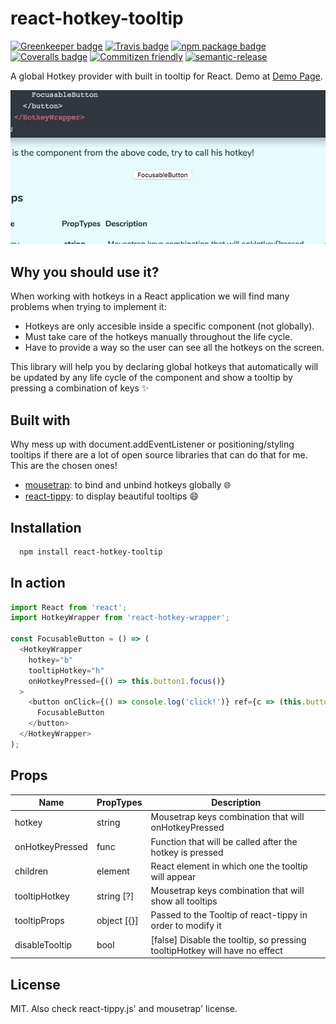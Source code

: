 # react-hotkey-tooltip

[![Greenkeeper badge](https://badges.greenkeeper.io/EmaSuriano/react-hotkey-tooltip.svg)](https://greenkeeper.io/)
[![Travis badge](https://img.shields.io/travis/EmaSuriano/react-hotkey-tooltip.svg)](https://travis-ci.org/EmaSuriano/react-hotkey-tooltip)
[![npm package badge](https://img.shields.io/npm/v/react-hotkey-tooltip.svg)](https://www.npmjs.com/package/react-hotkey-tooltip)
[![Coveralls badge](https://img.shields.io/coveralls/github/EmaSuriano/react-hotkey-tooltip.svg)](https://coveralls.io/github/EmaSuriano/react-hotkey-tooltip)
[![Commitizen friendly](https://img.shields.io/badge/commitizen-friendly-brightgreen.svg)](http://commitizen.github.io/cz-cli/)
[![semantic-release](https://img.shields.io/badge/%20%20%F0%9F%93%A6%F0%9F%9A%80-semantic--release-e10079.svg)](https://github.com/semantic-release/semantic-release)

A global Hotkey provider with built in tooltip for React. Demo at [Demo Page](https://emasuriano.github.io/react-hotkey-tooltip/).

![Example](asset/Demo.gif)

## Why you should use it?

When working with hotkeys in a React application we will find many problems when trying to implement it:

* Hotkeys are only accesible inside a specific component (not globally).
* Must take care of the hotkeys manually throughout the life cycle.
* Have to provide a way so the user can see all the hotkeys on the screen.

This library will help you by declaring global hotkeys that automatically will be updated by any life cycle of the component and show a tooltip by pressing a combination of keys ✨

## Built with

Why mess up with document.addEventListener or positioning/styling tooltips if there are a lot of open source libraries that can do that for me. This are the chosen ones!

* [mousetrap](https://github.com/ccampbell/mousetrap): to bind and unbind hotkeys globally 🌐
* [react-tippy](https://github.com/tvkhoa/react-tippy): to display beautiful tooltips 😄

## Installation

```bash
  npm install react-hotkey-tooltip
```

## In action

```javascript
import React from 'react';
import HotkeyWrapper from 'react-hotkey-wrapper';

const FocusableButton = () => (
  <HotkeyWrapper
    hotkey="b"
    tooltipHotkey="h"
    onHotkeyPressed={() => this.button1.focus()}
  >
    <button onClick={() => console.log('click!')} ref={c => (this.button1 = c)}>
      FocusableButton
    </button>
  </HotkeyWrapper>
);
```

## Props

| Name            | PropTypes   | Description                                                                |
| --------------- | ----------- | -------------------------------------------------------------------------- |
| hotkey          | string      | Mousetrap keys combination that will onHotkeyPressed                       |
| onHotkeyPressed | func        | Function that will be called after the hotkey is pressed                   |
| children        | element     | React element in which one the tooltip will appear                         |
| tooltipHotkey   | string [?]  | Mousetrap keys combination that will show all tooltips                     |
| tooltipProps    | object [{}] | Passed to the Tooltip of react-tippy in order to modify it                 |
| disableTooltip  | bool        | [false] Disable the tooltip, so pressing tooltipHotkey will have no effect |

## License

MIT. Also check react-tippy.js' and mousetrap' license.
